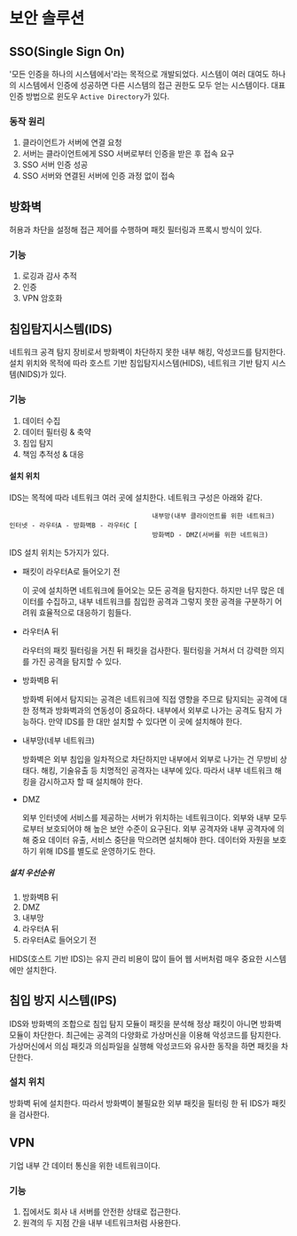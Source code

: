 # 보안 솔루션

## SSO(Single Sign On)

'모든 인증을 하나의 시스템에서'라는 목적으로 개발되었다. 시스템이 여러 대여도 하나의 시스템에서 인증에 성공하면 다른 시스템의 접근 권한도 모두 얻는 시스템이다. 대표 인증 방법으로 윈도우 `Active Directory`가 있다.

### 동작 원리

1. 클라이언트가 서버에 연결 요청
2. 서버는 클라이언트에게 SSO 서버로부터 인증을 받은 후 접속 요구
3. SSO 서버 인증 성공
4. SSO 서버와 연결된 서버에 인증 과정 없이 접속

## 방화벽

허용과 차단을 설정해 접근 제어를 수행하며 패킷 필터링과 프록시 방식이 있다.

### 기능

1. 로깅과 감사 추적
2. 인증
3. VPN 암호화

## 침입탐지시스템(IDS)

네트워크 공격 탐지 장비로서 방화벽이 차단하지 못한 내부 해킹, 악성코드를 탐지한다. 설치 위치와 목적에 따라 호스트 기반 침입탐지시스템(HIDS), 네트워크 기반 탐지 시스템(NIDS)가 있다.

### 기능

1. 데이터 수집
2. 데이터 필터링 & 축약
3. 침입 탐지
4. 책임 추적성 & 대응

#### 설치 위치

IDS는 목적에 따라 네트워크 여러 곳에 설치한다. 네트워크 구성은 아래와 같다.

```
                                    내부망(내부 클라이언트를 위한 네트워크)
인터넷 - 라우터A - 방화벽B - 라우터C [
                                    방화벽D - DMZ(서버를 위한 네트워크)
```

IDS 설치 위치는 5가지가 있다.

- 패킷이 라우터A로 들어오기 전

  이 곳에 설치하면 네트워크에 들어오는 모든 공격을 탐지한다. 하지만 너무 많은 데이터를 수집하고, 내부 네트워크를 침입한 공격과 그렇지 못한 공격을 구분하기 어려워 효율적으로 대응하기 힘들다.

- 라우터A 뒤

  라우터의 패킷 필터링을 거친 뒤 패킷을 검사한다. 필터링을 거쳐서 더 강력한 의지를 가진 공격을 탐지할 수 있다.

- 방화벽B 뒤

  방화벽 뒤에서 탐지되는 공격은 네트워크에 직접 영향을 주므로 탐지되는 공격에 대한 정책과 방화벽과의 연동성이 중요하다. 내부에서 외부로 나가는 공격도 탐지 가능하다. 만약 IDS를 한 대만 설치할 수 있다면 이 곳에 설치해야 한다.

- 내부망(네부 네트워크)

  방화벽은 외부 침입을 일차적으로 차단하지만 내부에서 외부로 나가는 건 무방비 상태다. 해킹, 기술유출 등 치명적인 공격자는 내부에 있다.
  따라서 내부 네트워크 해킹을 감시하고자 할 때 설치해야 한다.

- DMZ

  외부 인터넷에 서비스를 제공하는 서버가 위치하는 네트워크이다. 외부와 내부 모두로부터 보호되어야 해 높은 보안 수준이 요구된다. 외부 공격자와 내부 공격자에 의해 중요 데이터 유출, 서비스 중단을 막으려면 설치해야 한다. 데이터와 자원을 보호하기 위해 IDS를 별도로 운영하기도 한다.

##### 설치 우선순위

1. 방화벽B 뒤
2. DMZ
3. 내부망
4. 라우터A 뒤
5. 라우터A로 들어오기 전

HIDS(호스트 기반 IDS)는 유지 관리 비용이 많이 들어 웹 서버처럼 매우 중요한 시스템에만 설치한다.

## 침입 방지 시스템(IPS)

IDS와 방화벽의 조합으로 침입 탐지 모듈이 패킷을 분석해 정상 패킷이 아니면 방화벽 모듈이 차단한다.
최근에는 공격의 다양화로 가상머신을 이용해 악성코드를 탐지한다. 가상머신에서 의심 패킷과 의심파일을 실행해 악성코드와 유사한 동작을 하면 패킷을 차단한다.

### 설치 위치

방화벽 뒤에 설치한다. 따라서 방화벽이 불필요한 외부 패킷을 필터링 한 뒤 IDS가 패킷을 검사한다.

## VPN

기업 내부 간 데이터 통신을 위한 네트워크이다.

### 기능

1. 집에서도 회사 내 서버를 안전한 상태로 접근한다.
2. 원격의 두 지점 간을 내부 네트워크처럼 사용한다.
